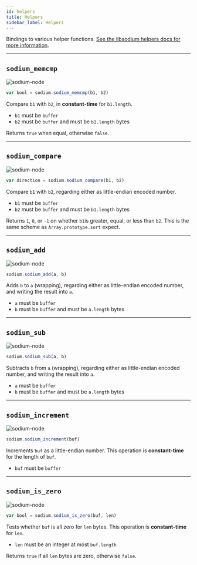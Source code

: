 ```yaml
---
id: helpers
title: Helpers
sidebar_label: Helpers
---
```


Bindings to various helper functions. [See the libsodium helpers docs for more information](https://download.libsodium.org/doc/helpers/).
***
## `sodium_memcmp`
![sodium-node][node]
``` js
var bool = sodium.sodium_memcmp(b1, b2)
```
Compare `b1` with `b2`, in **constant-time** for `b1.length`.
* `b1` must be `buffer`
* `b2` must be `buffer` and must be `b1.length` bytes

Returns `true` when equal, otherwise `false`.
***
## `sodium_compare`
![sodium-node][node]
``` js
var direction = sodium.sodium_compare(b1, b2)
```
Compare `b1` with `b2`, regarding either as little-endian encoded number.
* `b1` must be `buffer`
* `b2` must be `buffer` and must be `b1.length` bytes

Returns `1`, `0`, or `-1` on whether `b1`is greater, equal, or less than `b2`. This is the same scheme as `Array.prototype.sort` expect.
***
## `sodium_add`
![sodium-node][node]
``` js
sodium.sodium_add(a, b)
```
Adds `b` to `a` (wrapping), regarding either as little-endian encoded number, and writing the result into `a`.
* `a` must be `buffer`
* `b` must be `buffer` and must be `a.length` bytes
***
## `sodium_sub`
![sodium-node][node]
``` js
sodium.sodium_sub(a, b)
```
Subtracts `b` from `a` (wrapping), regarding either as little-endian encoded number, and writing the result into `a`.
* `a` must be `buffer`
* `b` must be `buffer` and must be `a.length` bytes
***
## `sodium_increment`
![sodium-node][node]
``` js
sodium.sodium_increment(buf)
```
Increments `buf` as a little-endian number. This operation is **constant-time** for the length of `buf`.
* `buf` must be `buffer`
***
## `sodium_is_zero`
![sodium-node][node]
``` js
var bool = sodium.sodium_is_zero(buf, len)
```
Tests whether `buf` is all zero for `len` bytes. This operation is **constant-time** for `len`.
* `len` must be an integer at most `buf.length`

Returns `true` if all `len` bytes are zero, otherwise `false`.


[js]: /docusaurus/img/icon_js.svg
[node]: /docusaurus/img/nodejs-icon.svg
